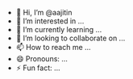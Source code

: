 - 👋 Hi, I’m @aajitin
- 👀 I’m interested in ...
- 🌱 I’m currently learning ...
- 💞️ I’m looking to collaborate on ...
- 📫 How to reach me ...
- 😄 Pronouns: ...
- ⚡ Fun fact: ...

<!---
aajitin/aajitin is a ✨ special ✨ repository because its `README.md` (this file) appears on your GitHub profile.
You can click the Preview link to take a look at your changes.
--->
